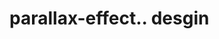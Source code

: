 # parallax-effect.. desgin                                                                                                                                                                                                                                                                                                                                                                                                                     
